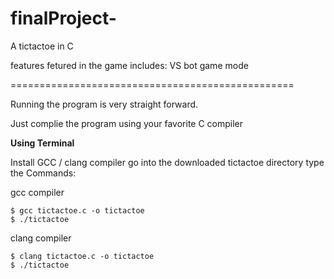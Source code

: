 # finalProject-
A tictactoe in C

features fetured in the game includes:
    VS bot game mode

=================================================

Running the program is very straight forward. 

Just complie the program using your favorite C compiler

**Using Terminal** 

Install GCC / clang compiler
go into the downloaded tictactoe directory 
type the Commands:

gcc compiler

```
$ gcc tictactoe.c -o tictactoe
$ ./tictactoe
```
clang compiler
```
$ clang tictactoe.c -o tictactoe
$ ./tictactoe
```
